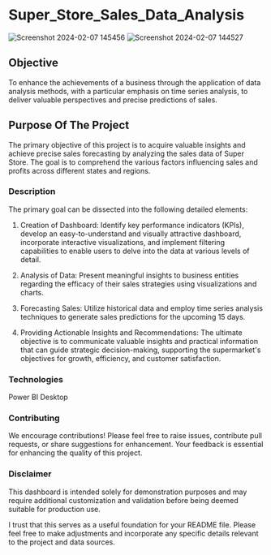 # Super_Store_Sales_Data_Analysis
![Screenshot 2024-02-07 145456](https://github.com/ali-obaid1994/Super-Store-Sales/assets/148888861/dac034db-c1ef-4bc3-9edd-649da12c496b)
![Screenshot 2024-02-07 144527](https://github.com/ali-obaid1994/Super-Store-Sales/assets/148888861/1048d2bf-3038-4143-b9eb-719270444c57)


## Objective

To enhance the achievements of a business through the application of data analysis methods, with a particular emphasis on time series analysis, to deliver valuable perspectives and precise predictions of sales.

## Purpose Of The Project

The primary objective of this project is to acquire valuable insights and achieve precise sales forecasting by analyzing the sales data of Super Store. The goal is to comprehend the various factors influencing sales and profits across different states and regions.


### Description

The primary goal can be dissected into the following detailed elements:

1. Creation of Dashboard: Identify key performance indicators (KPIs), develop an easy-to-understand and visually attractive dashboard, incorporate interactive visualizations, and implement filtering capabilities to enable users to delve into the data at various levels of detail.

2. Analysis of Data: Present meaningful insights to business entities regarding the efficacy of their sales strategies using visualizations and charts.

3. Forecasting Sales: Utilize historical data and employ time series analysis techniques to generate sales predictions for the upcoming 15 days.

4. Providing Actionable Insights and Recommendations: The ultimate objective is to communicate valuable insights and practical information that can guide strategic decision-making, supporting the supermarket's objectives for growth, efficiency, and customer satisfaction.

### Technologies

Power BI Desktop


### Contributing

We encourage contributions! Please feel free to raise issues, contribute pull requests, or share suggestions for enhancement. Your feedback is essential for enhancing the quality of this project.

### Disclaimer

This dashboard is intended solely for demonstration purposes and may require additional customization and validation before being deemed suitable for production use.

I trust that this serves as a useful foundation for your README file. Please feel free to make adjustments and incorporate any specific details relevant to the project and data sources.
